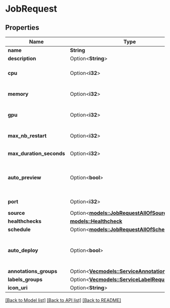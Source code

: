 # JobRequest

## Properties

Name | Type | Description | Notes
------------ | ------------- | ------------- | -------------
**name** | **String** | name is case insensitive | 
**description** | Option<**String**> |  | [optional]
**cpu** | Option<**i32**> | unit is millicores (m). 1000m = 1 cpu | [optional][default to 500]
**memory** | Option<**i32**> | unit is MB. 1024 MB = 1GB | [optional][default to 512]
**gpu** | Option<**i32**> |  | [optional][default to 0]
**max_nb_restart** | Option<**i32**> | Maximum number of restart allowed before the job is considered as failed 0 means that no restart/crash of the job is allowed  | [optional][default to 0]
**max_duration_seconds** | Option<**i32**> | Maximum number of seconds allowed for the job to run before killing it and mark it as failed  | [optional]
**auto_preview** | Option<**bool**> | Indicates if the 'environment preview option' is enabled for this container.   If enabled, a preview environment will be automatically cloned when `/preview` endpoint is called.   If not specified, it takes the value of the `auto_preview` property from the associated environment.  | [optional]
**port** | Option<**i32**> | Port where to run readiness and liveliness probes checks. The port will not be exposed externally | [optional]
**source** | Option<[**models::JobRequestAllOfSource**](JobRequest_allOf_source.md)> |  | [optional]
**healthchecks** | [**models::Healthcheck**](Healthcheck.md) |  | 
**schedule** | Option<[**models::JobRequestAllOfSchedule**](JobRequest_allOf_schedule.md)> |  | [optional]
**auto_deploy** | Option<**bool**> | Specify if the job will be automatically updated after receiving a new image tag or a new commit according to the source type.  The new image tag shall be communicated via the \"Auto Deploy job\" endpoint https://api-doc.qovery.com/#tag/Jobs/operation/autoDeployJobEnvironments  | [optional]
**annotations_groups** | Option<[**Vec<models::ServiceAnnotationRequest>**](ServiceAnnotationRequest.md)> |  | [optional]
**labels_groups** | Option<[**Vec<models::ServiceLabelRequest>**](ServiceLabelRequest.md)> |  | [optional]
**icon_uri** | Option<**String**> | Icon URI representing the job. | [optional]

[[Back to Model list]](../README.md#documentation-for-models) [[Back to API list]](../README.md#documentation-for-api-endpoints) [[Back to README]](../README.md)


